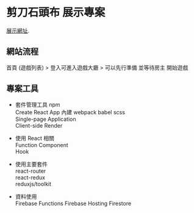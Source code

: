 # 剪刀石頭布 展示專案  

[展示網址](https://rock-paper-scissors-5b04b.web.app/).  

## 網站流程  

首頁 (遊戲列表) > 登入可進入遊戲大廳 > 可以先行準備 並等待房主 開始遊戲  

## 專案工具  

-   套件管理工具 npm  
    Create React App 內建 webpack babel scss  
    Single-page Application  
    Client-side Render  

-   使用 React 相關  
    Function Component  
    Hook

-   使用主要套件  
    react-router  
    react-redux  
    reduxjs/toolkit

-   資料使用  
    Firebase Functions
    Firebase Hosting
    Firestore
